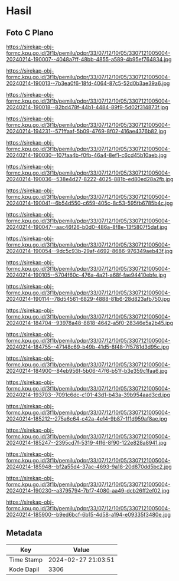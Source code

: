 # Hasil

## Foto C Plano

https://sirekap-obj-formc.kpu.go.id/3f1b/pemilu/pdpr/33/07/12/10/05/3307121005004-20240214-190007--4048a7ff-48bb-4855-a589-4b95ef764834.jpg

https://sirekap-obj-formc.kpu.go.id/3f1b/pemilu/pdpr/33/07/12/10/05/3307121005004-20240214-190013--7b3ea0f6-18fd-4064-87c5-52d0b3ae39a6.jpg

https://sirekap-obj-formc.kpu.go.id/3f1b/pemilu/pdpr/33/07/12/10/05/3307121005004-20240214-190018--82bd478f-44b1-4484-89f9-5d02f314873f.jpg

https://sirekap-obj-formc.kpu.go.id/3f1b/pemilu/pdpr/33/07/12/10/05/3307121005004-20240214-194231--571ffaaf-5b09-4769-8f02-416ae4376b82.jpg

https://sirekap-obj-formc.kpu.go.id/3f1b/pemilu/pdpr/33/07/12/10/05/3307121005004-20240214-190030--107faa4b-f0fb-46a4-8ef1-c6cd45b10aeb.jpg

https://sirekap-obj-formc.kpu.go.id/3f1b/pemilu/pdpr/33/07/12/10/05/3307121005004-20240214-190036--538e4d27-8222-4025-881b-ed80ed28a2fb.jpg

https://sirekap-obj-formc.kpu.go.id/3f1b/pemilu/pdpr/33/07/12/10/05/3307121005004-20240214-190041--6b54d550-c659-405c-8c53-595fb6785b4c.jpg

https://sirekap-obj-formc.kpu.go.id/3f1b/pemilu/pdpr/33/07/12/10/05/3307121005004-20240214-190047--aac46f26-b0d0-486a-8f8e-13f5807f5daf.jpg

https://sirekap-obj-formc.kpu.go.id/3f1b/pemilu/pdpr/33/07/12/10/05/3307121005004-20240214-190054--9dc5c93b-29af-4692-8686-976349aeb43f.jpg

https://sirekap-obj-formc.kpu.go.id/3f1b/pemilu/pdpr/33/07/12/10/05/3307121005004-20240214-190105--5704f60c-476a-4a21-a68f-fae94410ebfe.jpg

https://sirekap-obj-formc.kpu.go.id/3f1b/pemilu/pdpr/33/07/12/10/05/3307121005004-20240214-190114--78d54561-6829-4888-81b6-28d823afb750.jpg

https://sirekap-obj-formc.kpu.go.id/3f1b/pemilu/pdpr/33/07/12/10/05/3307121005004-20240214-184704--93978a48-8818-4642-a5f0-28346e5a2b45.jpg

https://sirekap-obj-formc.kpu.go.id/3f1b/pemilu/pdpr/33/07/12/10/05/3307121005004-20240214-184755--47148c69-b49b-41d5-8f48-7f5781d3d95c.jpg

https://sirekap-obj-formc.kpu.go.id/3f1b/pemilu/pdpr/33/07/12/10/05/3307121005004-20240214-184900--84eb956f-5b06-47f6-b51f-b3e359c1faa6.jpg

https://sirekap-obj-formc.kpu.go.id/3f1b/pemilu/pdpr/33/07/12/10/05/3307121005004-20240214-193703--7091c6dc-c101-43d1-b43a-39b954aad3cd.jpg

https://sirekap-obj-formc.kpu.go.id/3f1b/pemilu/pdpr/33/07/12/10/05/3307121005004-20240214-185212--275a6c64-c42a-4e14-9b87-1f1d959af8ae.jpg

https://sirekap-obj-formc.kpu.go.id/3f1b/pemilu/pdpr/33/07/12/10/05/3307121005004-20240214-185247--2395cd7f-5319-4ff6-8f90-122e828a8941.jpg

https://sirekap-obj-formc.kpu.go.id/3f1b/pemilu/pdpr/33/07/12/10/05/3307121005004-20240214-185948--bf2a55d4-37ac-4693-9a18-20d870dd5bc2.jpg

https://sirekap-obj-formc.kpu.go.id/3f1b/pemilu/pdpr/33/07/12/10/05/3307121005004-20240214-190230--a3795794-7bf7-4080-aa49-dcb26ff2ef02.jpg

https://sirekap-obj-formc.kpu.go.id/3f1b/pemilu/pdpr/33/07/12/10/05/3307121005004-20240214-185900--b9ed6bcf-6b15-4d58-a194-e09335f3480e.jpg


## Metadata

| Key        | Value               |
| ---------- | ------------------- |
| Time Stamp | 2024-02-27 21:03:51 |
| Kode Dapil | 3306                |



